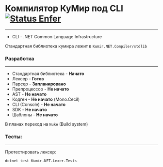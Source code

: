 ﻿Компилятор КуМир под CLI [![Status Enfer][status-enfer]][andivionian-status-classifier]
======
---
* CLI - .NET Common Language Infrastructure

Стандартная библиотека кумира лежит в `Kumir.NET.Compiler/stdlib`

### Разработка

---
* Стандартная библиотека - **Начато**
* Лексер - **Готов**
* Парсер - **Запланировано**
* Препроцессор - **Не начато**
* AST - **Не начато**
* Кодген - **Не начато** (Mono.Cecil)
* CLI (Console) - **Не начато**
* SDK - **Не начато**
* Шаблоны - **Не начато**

В планах переход на `Nuke` (Build system)

### Тесты:

---
Протестировать лексер: 
```sh
dotnet test Kumir.NET.Lexer.Tests
```

[status-enfer]: https://img.shields.io/badge/status-enfer-orange.svg
[andivionian-status-classifier]: https://github.com/ForNeVeR/andivionian-status-classifier#status-enfer-